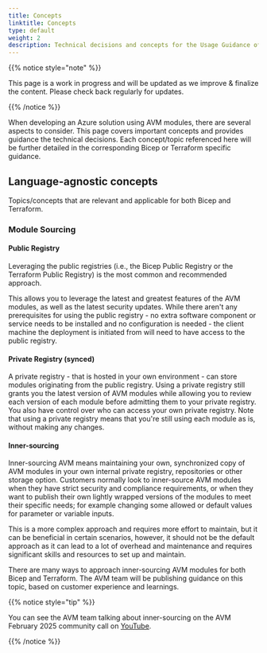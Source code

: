 ```yaml
---
title: Concepts
linktitle: Concepts
type: default
weight: 2
description: Technical decisions and concepts for the Usage Guidance of Azure Verified Modules (AVM)
---
```


{{% notice style="note" %}}

This page is a work in progress and will be updated as we improve & finalize the content. Please check back regularly for updates.

{{% /notice %}}

When developing an Azure solution using AVM modules, there are several aspects to consider. This page covers important concepts and provides guidance the technical decisions. Each concept/topic referenced here will be further detailed in the corresponding Bicep or Terraform specific guidance.

## Language-agnostic concepts

Topics/concepts that are relevant and applicable for both Bicep and Terraform.

### Module Sourcing

#### Public Registry

Leveraging the public registries (i.e., the Bicep Public Registry or the Terraform Public Registry) is the most common and recommended approach.

This allows you to leverage the latest and greatest features of the AVM modules, as well as the latest security updates. While there aren't any prerequisites for using the public registry - no extra software component or service needs to be installed and no configuration is needed - the client machine the deployment is initiated from will need to have access to the public registry.

#### Private Registry (synced)

A private registry - that is hosted in your own environment - can store modules originating from the public registry. Using a private registry still grants you the latest version of AVM modules while allowing you to review each version of each module before admitting them to your private registry. You also have control over who can access your own private registry. Note that using a private registry means that you're still using each module as is, without making any changes.

#### Inner-sourcing

Inner-sourcing AVM means maintaining your own, synchronized copy of AVM modules in your own internal private registry, repositories or other storage option. Customers normally look to inner-source AVM modules when they have strict security and compliance requirements, or when they want to publish their own lightly wrapped versions of the modules to meet their specific needs; for example changing some allowed or default values for parameter or variable inputs.

This is a more complex approach and requires more effort to maintain, but it can be beneficial in certain scenarios, however, it should not be the default approach as it can lead to a lot of overhead and maintenance and requires significant skills and resources to set up and maintain.

There are many ways to approach inner-sourcing AVM modules for both Bicep and Terraform. The AVM team will be publishing guidance on this topic, based on customer experience and learnings.

{{% notice style="tip" %}}

You can see the AVM team talking about inner-sourcing on the AVM February 2025 community call on [YouTube](https://youtu.be/M2dJetgK2U8?si=R0QmasBUDM0Acs9L).

{{% /notice %}}


<!-- ## Bicep-specific concepts

### Orchestration options

To build and deploy an Azure solution (i.e., application/workload/accelerator/etc.) using AVM modules, you need to decide what technique you'd like leverage to orchestrate your deployments. The choice of orchestration method will depend on your specific requirements and the complexity of your deployment.

Generally speaking, there are two main orchestration options:

- Template orchestration - using a **solution template** to reference AVM modules
- Pipeline orchestration - using a **solution workflow** with multiple steps in a CI/CD pipeline to reference AVM modules (one module per step)

#### Template orchestration

Template orchestration references individual AVM modules from a "solution template" ("main" template) while using the capabilities of this template to pass parameters and orchestrate the deployment of each individual module. By default, deployments are run in parallel by the Azure Resource Manager, while accounting for all dependencies defined. When using this approach in a DevOps environment, the deployment CI/CD pipeline only needs a single deployment job.

This is the most common approach and is recommended for most scenarios. It allows you to define your entire solution in a single template, which can be easily versioned and reused. Template orchestration is typically used for mid-size deployments or when you want to deploy a single solution.

Note: in an enterprise environment, template orchestrated deployments should be performed from CI/CD pipelines.

![TemplateOrchestration]({{% siteparam base %}}/images/usage/concepts/templateOrchestration.png?height=300px "Template Orchestration")

##### Advantages of template orchestration

- The deployment of resources in parallel is handled by Azure which means it is generally faster
- Passing information in between resource deployments is handled inside a single deployment
- The pipeline remains relatively simple as most complexity is handled by the resource template

##### Disadvantages of template orchestration

- As per Azure [template limits](https://learn.microsoft.com/en-us/azure/azure-resource-manager/management/azure-subscription-service-limits#template-limits), the compiled (i.e., ARM/JSON) resource template file size may not exceed 4 MB in size. This limitation is more likely to be encountered in a template orchestrated approach, in case of a more complex solution, leveraging many AVM modules. Note: this limitation doesn't apply to Terraform.
- As per Azure [template limits](https://learn.microsoft.com/en-us/azure/azure-resource-manager/management/azure-subscription-service-limits#template-limits), it is not possible to perform more than 800 deployments using a single template. This limitation is more likely to be encountered in a template orchestrated approach, in case of a more complex solution, leveraging many AVM modules. Note: this limitation doesn't apply to Terraform.
- Some application and data layer configurations cannot be done through template orchestration without workarounds, e.g., uploading files, creating Entra ID (AAD) objects, etc.. Note: some of these limitations don't apply to Terraform.
- The deploying context (user or service principal) must have permissions of all resource deployments that are defined in the solution template.

#### Pipeline orchestration

Pipeline orchestration allows you to "solution workflow" that uses platform specific pipeline capabilities (e.g., GitHub workflows, Azure DevOps pipelines) to provision individual modules, where each job deploys one module. By defining dependencies in between jobs you can make sure your resources are deployed in order. Parallelization is achieved by using a pool of pipeline agents (runners) that run the jobs, while accounting for all dependencies defined.

This approach is more complex and is typically used for larger deployments. Pipeline orchestration allows you to define your entire deployment process in a single pipeline, with more granularity and control (approvals and RBAC).

![PipelineOrchestration]({{% siteparam base %}}/images/usage/concepts/pipelineOrchestration.png?height=400px "Pipeline Orchestration")

##### Advantages of pipeline orchestration

- The deployment of an individual resource is very simple
- Most CI/CD systems provide you with a visual representation of the deployment flow
- If a deployment fails, you can re-run it independently
- Splitting your solution workflow into individual jobs makes the solution easier to troubleshoot
- Different deployment jobs can use different principals, resulting in a more granular permission model

##### Disadvantages of pipeline orchestration

- Each deployment needs its own job, and therefore, its own agent. As a consequence, parallel resource deployments require multiple agents.
- Passing information from one deployment to another requires passing information from one agent to another.
- As each agent job has to start up and check out the code first, it generally runs slower than native, template-orchestrated deployments.

Note: pipeline orchestrated deployments are not to be confused with the inner workings of CI/CD pipelines. -->
<!--
---

## DevOps and Workflow

### Automated Testing (pre-flight tests, what-if; post-deployment tests)

### Multi-environment configurations (dev/test/prod)

### Multi-environment governance

### Integrated Security and Code scanning

---

## Technology and Tooling

### Bicep

#### Traditional deployments vs. Deployment Stacks

#### Referencing template specs

In the inner-sourcing scenario, you can leverage Template specs as an alternative to setting up your own private registry. A [Template Spec](https://learn.microsoft.com/en-us/azure/azure-resource-manager/templates/template-specs?tabs=azure-powershell) is an Azure resource with the purpose of storing & referencing Azure Resource Manager (ARM) templates. When publishing Bicep modules as Template Specs, the module is compiled - and the resulting ARM template is uploaded as a Template Spec resource version to a Resource Group of your choice. As Bicep supports the Template-Specs as linked templates, this approach enables you to fully utilize Azure's parallel deployment capabilities. Even though the published resource is an ARM template, you can reference it in you Bicep template as a remote module like it would be native Bicep.

#### Azure Deployment Environments (and integration)

### Terraform

#### Deployment / Service Catalog

#### Terraform Enterprise/Terraform Cloud/Terraform Workspaces -->
